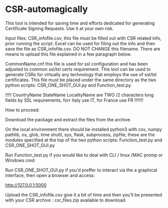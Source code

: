 # CSR-automagically

This tool is intended for saving time and efforts dedicated for generating Certificate Signing Requests.
Use it at your own risk.

Input files:
 CSR_infofile.csv, this file must be filled out with CSR related info, prior running the script.
Excel can be used for filing out the info and then save the file as CSR_infofile.csv.  DO NOT CHANGE this filename. There are means to upload this file explained in a few paragraph below.
 

CommonName.cnf this file is used for ssl configuration and has been adjusted to common ssl/tsl certs requirement. This tool can be used to generate CSRs for virtually any technology that employs the use of ssl/tsl certificates. This file must be placed under the same directory as the two python scripts: CSR_ONE_SHOT_GUI.py and Function_test.py.

 !!!!!  CountryName	StateName	LocalityName are TWO /2 characters long fields by SSL requirements, forr Italy use IT, for France use FR     !!!!!!!

How to proceed:

Download the package and extract the files from the archive.

On the local environment there should be installed python3 with csv, numpy pathlib, os, glob, time shutil, sys, flask, subprocess, zipfile, these are the modules specified at the top of the two python scripts: Function_test.py and CSR_ONE_SHOT_GUI.py

Run Function_test.py if you would like to deal with CLI / linux /MAC promp or Windows cmd

Run CSR_ONE_SHOT_GUI.py if you'd preffer to interact via the a graphical interface,  then open a browser and access:

http://127.0.0.1:5000

Upload the CSR_infofile.csv
give it a bit of time and then you’ll be presented with your CSR archive : csr_files.zip available to download.



